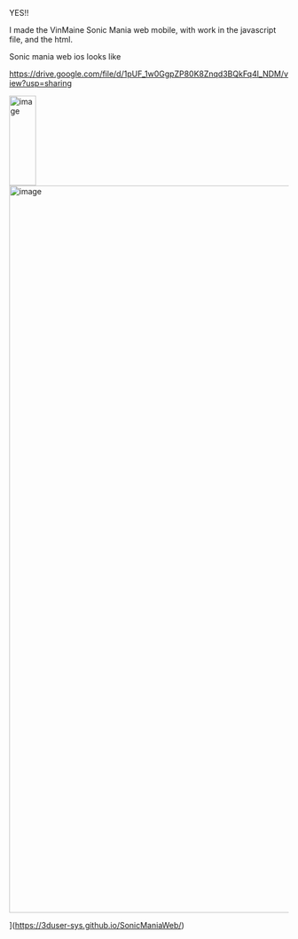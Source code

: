 YES!! 

I made the VinMaine Sonic Mania web mobile, with work in the javascript file, and the html.

Sonic mania web ios looks like

https://drive.google.com/file/d/1pUF_1w0GgpZP80K8Znqd3BQkFq4l_NDM/view?usp=sharing

<img width="48" height="162" alt="image" src="https://github.com/user-attachments/assets/9bfc9a21-04c3-42b6-ba6c-5b9512d0b51c" />

<img width="2385" height="1311" alt="image" src="https://github.com/user-attachments/assets/0b0b933b-c264-494a-95ef-b6d2b6ace8d2" />

](https://3duser-sys.github.io/SonicManiaWeb/)
